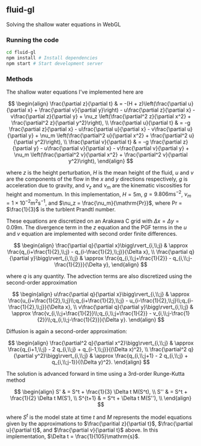 ## fluid-gl
Solving the shallow water equations in WebGL

### Running the code
```bash
cd fluid-gl
npm install # Install dependencies
npm start # Start development server
```

### Methods
The shallow water equations I've implemented here are

$$
\begin{align}
\frac{\partial z}{\partial t} & = -(H + z)\left(\frac{\partial u}{\partial x} + \frac{\partial v}{\partial y}\right) 
      - u\frac{\partial z}{\partial x} - v\frac{\partial z}{\partial y} 
      + \nu_z \left(\frac{\partial^2 z}{\partial x^2} + \frac{\partial^2 z}{\partial y^2}\right), \\
\frac{\partial u}{\partial t} & = -g \frac{\partial z}{\partial x} 
      - u\frac{\partial u}{\partial x} - v\frac{\partial u}{\partial y}
      + \nu_m \left(\frac{\partial^2 u}{\partial x^2} + \frac{\partial^2 u}{\partial y^2}\right), \\
\frac{\partial v}{\partial t} & = -g \frac{\partial z}{\partial y} 
      - u\frac{\partial v}{\partial x} - v\frac{\partial v}{\partial y}
      + \nu_m \left(\frac{\partial^2 v}{\partial x^2} + \frac{\partial^2 v}{\partial y^2}\right),
\end{align}
$$

where $z$ is the height perturbation, $H$ is the mean height of the fluid, $u$ and $v$ are the components of the flow in the $x$ and $y$ directions respectively, $g$ is acceleration due to gravity, and $\nu_z$ and $\nu_m$ are the kinematic viscosities for height and momentum. In this implementation, $H = 5\mathrm{m}$, $g = 9.806 \mathrm{m s^{-2}}$, $\nu_m = 1 \times 10^{-2} \mathrm{m^2 s^{-1}}$, and $\nu_z = \frac{\nu_m}{\mathrm{Pr}}$, where Pr = $\frac{1}{3}$ is the turblent Prandtl number.

These equations are discretized on an Arakawa C grid with $\Delta x = \Delta y = 0.09 \mathrm{m}$. The divergence term in the $z$ equation and the PGF terms in the $u$ and $v$ equation are implemented with second order finite differences.

$$
\begin{align}
\frac{\partial q}{\partial x}\bigg\rvert_{i,\\;j} & \approx \frac{q_{i+\frac{1}{2},\\;j} - q_{i-\frac{1}{2},\\;j}}{\Delta x}, \\
\frac{\partial q}{\partial y}\bigg\rvert_{i,\\;j} & \approx \frac{q_{i,\\;j+\frac{1}{2}} - q_{i,\\;j-\frac{1}{2}}}{\Delta y},
\end{align}
$$

where $q$ is any quantity. The advection terms are also discretized using the second-order approximation

$$
\begin{align}
u\frac{\partial q}{\partial x}\bigg\rvert_{i,\\;j} & \approx \frac{u_{i+\frac{1}{2},\\;j}\\;q_{i+\frac{1}{2},\\;j} - u_{i-\frac{1}{2},\\;j}\\;q_{i-\frac{1}{2},\\;j}}{\Delta x}, \\
v\frac{\partial q}{\partial y}\bigg\rvert_{i,\\;j} & \approx \frac{v_{i,\\;j+\frac{1}{2}}\\;q_{i,\\;j+\frac{1}{2}} - v_{i,\\;j-\frac{1}{2}}\\;q_{i,\\;j-\frac{1}{2}}}{\Delta y}.
\end{align}
$$

Diffusion is again a second-order approximation:

$$
\begin{align}
\frac{\partial^2 q}{\partial x^2}\bigg\rvert_{i,\\;j} & \approx \frac{q_{i+1,\\;j} - 2 q_{i,\\;j} + q_{i-1,\\;j}}{(\Delta x)^2}, \\
\frac{\partial^2 q}{\partial y^2}\bigg\rvert_{i,\\;j} & \approx \frac{q_{i,\\;j+1} - 2 q_{i,\\;j} + q_{i,\\;j-1}}{(\Delta y)^2}.
\end{align}
$$

The solution is advanced forward in time using a 3rd-order Runge-Kutta method

$$
\begin{align}
S' & = S^t + \frac{1}{3} \Delta t M(S^t), \\
S'' & = S^t + \frac{1}{2} \Delta t M(S'), \\
S^{t+1} & = S^t + \Delta t M(S''), \\
\end{align}
$$

where $S^t$ is the model state at time $t$ and $M$ represents the model equations given by the approximations to $\frac{\paritial z}{\partial t}$, $\frac{\partial u}{\partial t}$, and $\frac{\partial v}{\partial t}$ above.  In this implementation, $\Delta t = \frac{1}{105}\mathrm{s}$.
